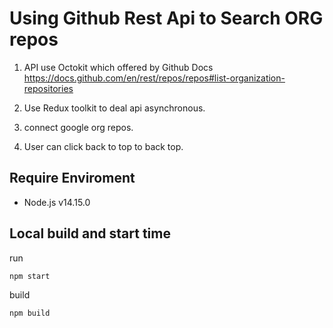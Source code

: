 # Using Github Rest Api to Search ORG repos

1. API use Octokit which offered by Github Docs
   https://docs.github.com/en/rest/repos/repos#list-organization-repositories

2. Use Redux toolkit to deal api asynchronous.

3. connect google org repos.

4. User can click back to top to back top.

## Require Enviroment

-   Node.js v14.15.0

## Local build and start time

run

`npm start`

build

`npm build`
